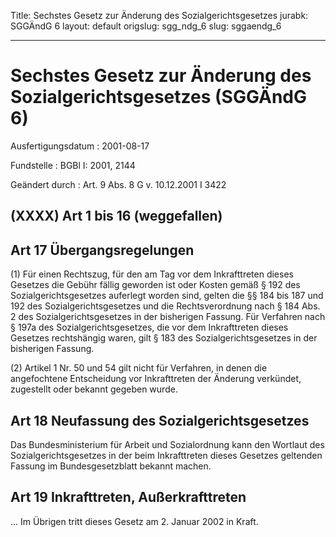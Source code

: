 Title: Sechstes Gesetz zur Änderung des Sozialgerichtsgesetzes
jurabk: SGGÄndG 6
layout: default
origslug: sgg_ndg_6
slug: sggaendg_6

---

# Sechstes Gesetz zur Änderung des Sozialgerichtsgesetzes (SGGÄndG 6)

Ausfertigungsdatum
:   2001-08-17

Fundstelle
:   BGBl I: 2001, 2144

Geändert durch
:   Art. 9 Abs. 8 G v. 10.12.2001 I 3422


## (XXXX) Art 1 bis 16 (weggefallen)


## Art 17 Übergangsregelungen

(1) Für einen Rechtszug, für den am Tag vor dem Inkrafttreten dieses
Gesetzes die Gebühr fällig geworden ist oder Kosten gemäß § 192 des
Sozialgerichtsgesetzes auferlegt worden sind, gelten die §§ 184 bis
187 und 192 des Sozialgerichtsgesetzes und die Rechtsverordnung nach §
184 Abs. 2 des Sozialgerichtsgesetzes in der bisherigen Fassung. Für
Verfahren nach § 197a des Sozialgerichtsgesetzes, die vor dem
Inkrafttreten dieses Gesetzes rechtshängig waren, gilt § 183 des
Sozialgerichtsgesetzes in der bisherigen Fassung.

(2) Artikel 1 Nr. 50 und 54 gilt nicht für Verfahren, in denen die
angefochtene Entscheidung vor Inkrafttreten der Änderung verkündet,
zugestellt oder bekannt gegeben wurde.


## Art 18 Neufassung des Sozialgerichtsgesetzes

Das Bundesministerium für Arbeit und Sozialordnung kann den Wortlaut
des Sozialgerichtsgesetzes in der beim Inkrafttreten dieses Gesetzes
geltenden Fassung im Bundesgesetzblatt bekannt machen.


## Art 19 Inkrafttreten, Außerkrafttreten

... Im Übrigen tritt dieses Gesetz am 2. Januar 2002 in Kraft.

